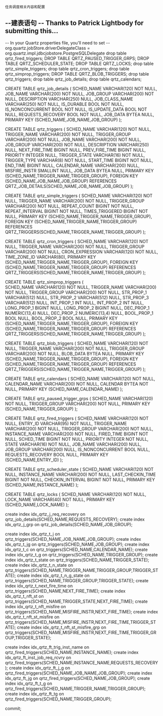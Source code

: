 `任务调度相关内容和配置`


--建表语句
-- Thanks to Patrick Lightbody for submitting this...
--
-- In your Quartz properties file, you'll need to set 
-- org.quartz.jobStore.driverDelegateClass = org.quartz.impl.jdbcjobstore.PostgreSQLDelegate
<sql>
drop table qrtz_fired_triggers;
DROP TABLE QRTZ_PAUSED_TRIGGER_GRPS;
DROP TABLE QRTZ_SCHEDULER_STATE;
DROP TABLE QRTZ_LOCKS;
drop table qrtz_simple_triggers;
drop table qrtz_cron_triggers;
drop table qrtz_simprop_triggers;
DROP TABLE QRTZ_BLOB_TRIGGERS;
drop table qrtz_triggers;
drop table qrtz_job_details;
drop table qrtz_calendars;

CREATE TABLE qrtz_job_details
  (
    SCHED_NAME VARCHAR(120) NOT NULL,
    JOB_NAME  VARCHAR(200) NOT NULL,
    JOB_GROUP VARCHAR(200) NOT NULL,
    DESCRIPTION VARCHAR(250) NULL,
    JOB_CLASS_NAME   VARCHAR(250) NOT NULL, 
    IS_DURABLE BOOL NOT NULL,
    IS_NONCONCURRENT BOOL NOT NULL,
    IS_UPDATE_DATA BOOL NOT NULL,
    REQUESTS_RECOVERY BOOL NOT NULL,
    JOB_DATA BYTEA NULL,
    PRIMARY KEY (SCHED_NAME,JOB_NAME,JOB_GROUP)
);

CREATE TABLE qrtz_triggers
  (
    SCHED_NAME VARCHAR(120) NOT NULL,
    TRIGGER_NAME VARCHAR(200) NOT NULL,
    TRIGGER_GROUP VARCHAR(200) NOT NULL,
    JOB_NAME  VARCHAR(200) NOT NULL, 
    JOB_GROUP VARCHAR(200) NOT NULL,
    DESCRIPTION VARCHAR(250) NULL,
    NEXT_FIRE_TIME BIGINT NULL,
    PREV_FIRE_TIME BIGINT NULL,
    PRIORITY INTEGER NULL,
    TRIGGER_STATE VARCHAR(16) NOT NULL,
    TRIGGER_TYPE VARCHAR(8) NOT NULL,
    START_TIME BIGINT NOT NULL,
    END_TIME BIGINT NULL,
    CALENDAR_NAME VARCHAR(200) NULL,
    MISFIRE_INSTR SMALLINT NULL,
    JOB_DATA BYTEA NULL,
    PRIMARY KEY (SCHED_NAME,TRIGGER_NAME,TRIGGER_GROUP),
    FOREIGN KEY (SCHED_NAME,JOB_NAME,JOB_GROUP) 
	REFERENCES QRTZ_JOB_DETAILS(SCHED_NAME,JOB_NAME,JOB_GROUP) 
);

CREATE TABLE qrtz_simple_triggers
  (
    SCHED_NAME VARCHAR(120) NOT NULL,
    TRIGGER_NAME VARCHAR(200) NOT NULL,
    TRIGGER_GROUP VARCHAR(200) NOT NULL,
    REPEAT_COUNT BIGINT NOT NULL,
    REPEAT_INTERVAL BIGINT NOT NULL,
    TIMES_TRIGGERED BIGINT NOT NULL,
    PRIMARY KEY (SCHED_NAME,TRIGGER_NAME,TRIGGER_GROUP),
    FOREIGN KEY (SCHED_NAME,TRIGGER_NAME,TRIGGER_GROUP) 
	REFERENCES QRTZ_TRIGGERS(SCHED_NAME,TRIGGER_NAME,TRIGGER_GROUP)
);

CREATE TABLE qrtz_cron_triggers
  (
    SCHED_NAME VARCHAR(120) NOT NULL,
    TRIGGER_NAME VARCHAR(200) NOT NULL,
    TRIGGER_GROUP VARCHAR(200) NOT NULL,
    CRON_EXPRESSION VARCHAR(120) NOT NULL,
    TIME_ZONE_ID VARCHAR(80),
    PRIMARY KEY (SCHED_NAME,TRIGGER_NAME,TRIGGER_GROUP),
    FOREIGN KEY (SCHED_NAME,TRIGGER_NAME,TRIGGER_GROUP) 
	REFERENCES QRTZ_TRIGGERS(SCHED_NAME,TRIGGER_NAME,TRIGGER_GROUP)
);

CREATE TABLE qrtz_simprop_triggers
  (          
    SCHED_NAME VARCHAR(120) NOT NULL,
    TRIGGER_NAME VARCHAR(200) NOT NULL,
    TRIGGER_GROUP VARCHAR(200) NOT NULL,
    STR_PROP_1 VARCHAR(512) NULL,
    STR_PROP_2 VARCHAR(512) NULL,
    STR_PROP_3 VARCHAR(512) NULL,
    INT_PROP_1 INT NULL,
    INT_PROP_2 INT NULL,
    LONG_PROP_1 BIGINT NULL,
    LONG_PROP_2 BIGINT NULL,
    DEC_PROP_1 NUMERIC(13,4) NULL,
    DEC_PROP_2 NUMERIC(13,4) NULL,
    BOOL_PROP_1 BOOL NULL,
    BOOL_PROP_2 BOOL NULL,
    PRIMARY KEY (SCHED_NAME,TRIGGER_NAME,TRIGGER_GROUP),
    FOREIGN KEY (SCHED_NAME,TRIGGER_NAME,TRIGGER_GROUP) 
    REFERENCES QRTZ_TRIGGERS(SCHED_NAME,TRIGGER_NAME,TRIGGER_GROUP)
);

CREATE TABLE qrtz_blob_triggers
  (
    SCHED_NAME VARCHAR(120) NOT NULL,
    TRIGGER_NAME VARCHAR(200) NOT NULL,
    TRIGGER_GROUP VARCHAR(200) NOT NULL,
    BLOB_DATA BYTEA NULL,
    PRIMARY KEY (SCHED_NAME,TRIGGER_NAME,TRIGGER_GROUP),
    FOREIGN KEY (SCHED_NAME,TRIGGER_NAME,TRIGGER_GROUP) 
        REFERENCES QRTZ_TRIGGERS(SCHED_NAME,TRIGGER_NAME,TRIGGER_GROUP)
);

CREATE TABLE qrtz_calendars
  (
    SCHED_NAME VARCHAR(120) NOT NULL,
    CALENDAR_NAME  VARCHAR(200) NOT NULL, 
    CALENDAR BYTEA NOT NULL,
    PRIMARY KEY (SCHED_NAME,CALENDAR_NAME)
);


CREATE TABLE qrtz_paused_trigger_grps
  (
    SCHED_NAME VARCHAR(120) NOT NULL,
    TRIGGER_GROUP  VARCHAR(200) NOT NULL, 
    PRIMARY KEY (SCHED_NAME,TRIGGER_GROUP)
);

CREATE TABLE qrtz_fired_triggers 
  (
    SCHED_NAME VARCHAR(120) NOT NULL,
    ENTRY_ID VARCHAR(95) NOT NULL,
    TRIGGER_NAME VARCHAR(200) NOT NULL,
    TRIGGER_GROUP VARCHAR(200) NOT NULL,
    INSTANCE_NAME VARCHAR(200) NOT NULL,
    FIRED_TIME BIGINT NOT NULL,
    SCHED_TIME BIGINT NOT NULL,
    PRIORITY INTEGER NOT NULL,
    STATE VARCHAR(16) NOT NULL,
    JOB_NAME VARCHAR(200) NULL,
    JOB_GROUP VARCHAR(200) NULL,
    IS_NONCONCURRENT BOOL NULL,
    REQUESTS_RECOVERY BOOL NULL,
    PRIMARY KEY (SCHED_NAME,ENTRY_ID)
);

CREATE TABLE qrtz_scheduler_state 
  (
    SCHED_NAME VARCHAR(120) NOT NULL,
    INSTANCE_NAME VARCHAR(200) NOT NULL,
    LAST_CHECKIN_TIME BIGINT NOT NULL,
    CHECKIN_INTERVAL BIGINT NOT NULL,
    PRIMARY KEY (SCHED_NAME,INSTANCE_NAME)
);

CREATE TABLE qrtz_locks
  (
    SCHED_NAME VARCHAR(120) NOT NULL,
    LOCK_NAME  VARCHAR(40) NOT NULL, 
    PRIMARY KEY (SCHED_NAME,LOCK_NAME)
);

create index idx_qrtz_j_req_recovery on qrtz_job_details(SCHED_NAME,REQUESTS_RECOVERY);
create index idx_qrtz_j_grp on qrtz_job_details(SCHED_NAME,JOB_GROUP);

create index idx_qrtz_t_j on qrtz_triggers(SCHED_NAME,JOB_NAME,JOB_GROUP);
create index idx_qrtz_t_jg on qrtz_triggers(SCHED_NAME,JOB_GROUP);
create index idx_qrtz_t_c on qrtz_triggers(SCHED_NAME,CALENDAR_NAME);
create index idx_qrtz_t_g on qrtz_triggers(SCHED_NAME,TRIGGER_GROUP);
create index idx_qrtz_t_state on qrtz_triggers(SCHED_NAME,TRIGGER_STATE);
create index idx_qrtz_t_n_state on qrtz_triggers(SCHED_NAME,TRIGGER_NAME,TRIGGER_GROUP,TRIGGER_STATE);
create index idx_qrtz_t_n_g_state on qrtz_triggers(SCHED_NAME,TRIGGER_GROUP,TRIGGER_STATE);
create index idx_qrtz_t_next_fire_time on qrtz_triggers(SCHED_NAME,NEXT_FIRE_TIME);
create index idx_qrtz_t_nft_st on qrtz_triggers(SCHED_NAME,TRIGGER_STATE,NEXT_FIRE_TIME);
create index idx_qrtz_t_nft_misfire on qrtz_triggers(SCHED_NAME,MISFIRE_INSTR,NEXT_FIRE_TIME);
create index idx_qrtz_t_nft_st_misfire on qrtz_triggers(SCHED_NAME,MISFIRE_INSTR,NEXT_FIRE_TIME,TRIGGER_STATE);
create index idx_qrtz_t_nft_st_misfire_grp on qrtz_triggers(SCHED_NAME,MISFIRE_INSTR,NEXT_FIRE_TIME,TRIGGER_GROUP,TRIGGER_STATE);

create index idx_qrtz_ft_trig_inst_name on qrtz_fired_triggers(SCHED_NAME,INSTANCE_NAME);
create index idx_qrtz_ft_inst_job_req_rcvry on qrtz_fired_triggers(SCHED_NAME,INSTANCE_NAME,REQUESTS_RECOVERY);
create index idx_qrtz_ft_j_g on qrtz_fired_triggers(SCHED_NAME,JOB_NAME,JOB_GROUP);
create index idx_qrtz_ft_jg on qrtz_fired_triggers(SCHED_NAME,JOB_GROUP);
create index idx_qrtz_ft_t_g on qrtz_fired_triggers(SCHED_NAME,TRIGGER_NAME,TRIGGER_GROUP);
create index idx_qrtz_ft_tg on qrtz_fired_triggers(SCHED_NAME,TRIGGER_GROUP);

commit;
</sql>

